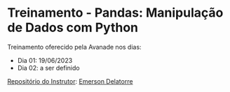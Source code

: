 # Treinamento - Pandas: Manipulação de Dados com Python

Treinamento oferecido pela Avanade nos dias:
- Dia 01: 19/06/2023
- Dia 02: a ser definido

[Repositório do Instrutor](https://github.com/Delatorrea/workshop-pandas/tree/main): [Emerson Delatorre](https://github.com/Delatorrea)